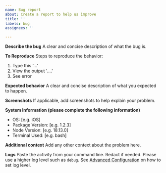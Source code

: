 ```yaml
---
name: Bug report
about: Create a report to help us improve
title: ''
labels: bug
assignees: ''

---
```


**Describe the bug**
A clear and concise description of what the bug is.

**To Reproduce**
Steps to reproduce the behavior:
1. Type this '...'
2. View the output '....'
3. See error

**Expected behavior**
A clear and concise description of what you expected to happen.

**Screenshots**
If applicable, add screenshots to help explain your problem.

**System Information (please complete the following information)**
 - OS: [e.g. iOS]
 - Package Version: [e.g. 1.2.3]
 - Node Version: [e.g. 18.13.0]
 - Terminal Used: [e.g. bash]

**Additional context**
Add any other context about the problem here.

**Logs**
Paste the activity from your command line. Redact if needed. Please use a higher log level such as `debug`. See [Advanced Configuration](https://github.com/beakerandjake/advent-of-code-runner#christmas_tree-advanced-configuration) on how to set log level.

